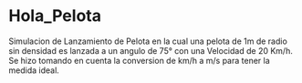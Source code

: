 # Hola_Pelota
Simulacion de Lanzamiento de Pelota en la cual una pelota de 1m de radio sin densidad es lanzada a un angulo de 75° con una Velocidad de 20 Km/h.
Se hizo tomando en cuenta la conversion de km/h a m/s para tener la medida ideal.


